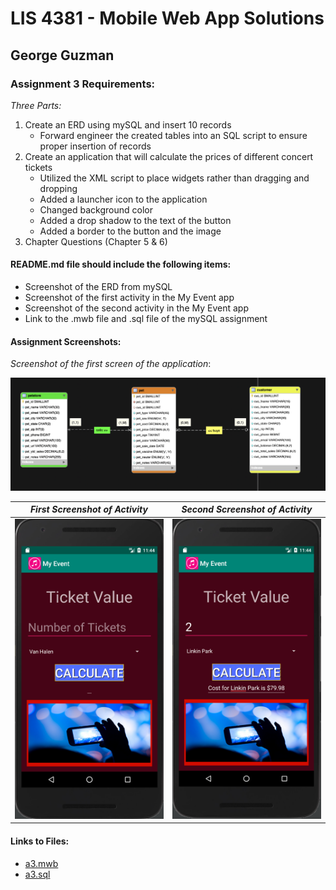 # LIS 4381 - Mobile Web App Solutions

## George Guzman

### Assignment 3 Requirements:

*Three Parts:*

1. Create an ERD using mySQL and insert 10 records
    * Forward engineer the created tables into an SQL script to ensure proper insertion of records
2. Create an application that will calculate the prices of different concert tickets
    * Utilized the XML script to place widgets rather than dragging and dropping
    * Added a launcher icon to the application
    * Changed background color
    * Added a drop shadow to the text of the button
    * Added a border to the button and the image
3. Chapter Questions (Chapter 5 & 6)

#### README.md file should include the following items:

* Screenshot of the ERD from mySQL
* Screenshot of the first activity in the My Event app
* Screenshot of the second activity in the My Event app
* Link to the .mwb file and .sql file of the mySQL assignment


#### Assignment Screenshots:

*Screenshot of the first screen of the application*:

![mySQL Tables](images/erd.png)

| *First Screenshot of Activity* | *Second Screenshot of Activity* |
| ----------------- | ----------------- |
|![First Activity](images/activity1.png)      | ![Second Activity](images/activity2.png)      |

#### Links to Files:

* [a3.mwb](a3.mwb)
* [a3.sql](a3.sql)

